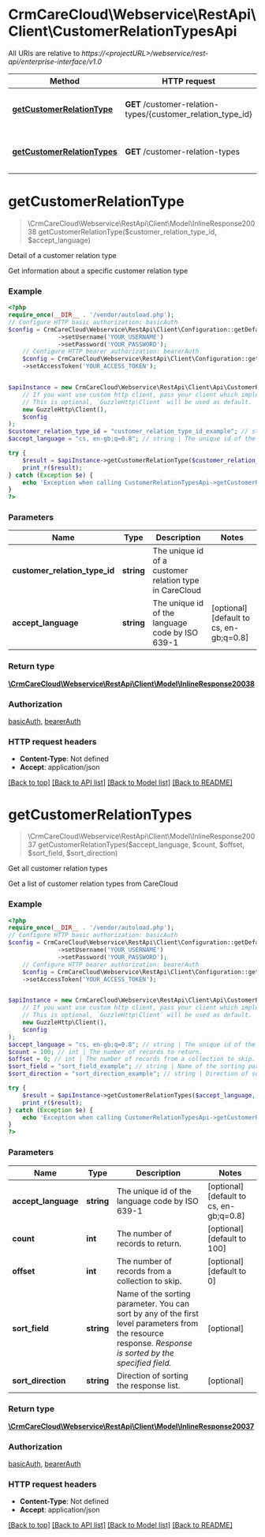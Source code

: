 # CrmCareCloud\Webservice\RestApi\Client\CustomerRelationTypesApi

All URIs are relative to *https://&lt;projectURL&gt;/webservice/rest-api/enterprise-interface/v1.0*

Method | HTTP request | Description
------------- | ------------- | -------------
[**getCustomerRelationType**](CustomerRelationTypesApi.md#getcustomerrelationtype) | **GET** /customer-relation-types/{customer_relation_type_id} | Detail of a customer relation type
[**getCustomerRelationTypes**](CustomerRelationTypesApi.md#getcustomerrelationtypes) | **GET** /customer-relation-types | Get all customer relation types

# **getCustomerRelationType**
> \CrmCareCloud\Webservice\RestApi\Client\Model\InlineResponse20038 getCustomerRelationType($customer_relation_type_id, $accept_language)

Detail of a customer relation type

Get information about a specific customer relation type

### Example
```php
<?php
require_once(__DIR__ . '/vendor/autoload.php');
// Configure HTTP basic authorization: basicAuth
$config = CrmCareCloud\Webservice\RestApi\Client\Configuration::getDefaultConfiguration()
              ->setUsername('YOUR_USERNAME')
              ->setPassword('YOUR_PASSWORD');
    // Configure HTTP bearer authorization: bearerAuth
    $config = CrmCareCloud\Webservice\RestApi\Client\Configuration::getDefaultConfiguration()
    ->setAccessToken('YOUR_ACCESS_TOKEN');


$apiInstance = new CrmCareCloud\Webservice\RestApi\Client\Api\CustomerRelationTypesApi(
    // If you want use custom http client, pass your client which implements `GuzzleHttp\ClientInterface`.
    // This is optional, `GuzzleHttp\Client` will be used as default.
    new GuzzleHttp\Client(),
    $config
);
$customer_relation_type_id = "customer_relation_type_id_example"; // string | The unique id of a customer relation type in CareCloud
$accept_language = "cs, en-gb;q=0.8"; // string | The unique id of the language code by ISO 639-1

try {
    $result = $apiInstance->getCustomerRelationType($customer_relation_type_id, $accept_language);
    print_r($result);
} catch (Exception $e) {
    echo 'Exception when calling CustomerRelationTypesApi->getCustomerRelationType: ', $e->getMessage(), PHP_EOL;
}
?>
```

### Parameters

Name | Type | Description  | Notes
------------- | ------------- | ------------- | -------------
 **customer_relation_type_id** | **string**| The unique id of a customer relation type in CareCloud |
 **accept_language** | **string**| The unique id of the language code by ISO 639-1 | [optional] [default to cs, en-gb;q&#x3D;0.8]

### Return type

[**\CrmCareCloud\Webservice\RestApi\Client\Model\InlineResponse20038**](../Model/InlineResponse20038.md)

### Authorization

[basicAuth](../../README.md#basicAuth), [bearerAuth](../../README.md#bearerAuth)

### HTTP request headers

 - **Content-Type**: Not defined
 - **Accept**: application/json

[[Back to top]](#) [[Back to API list]](../../README.md#documentation-for-api-endpoints) [[Back to Model list]](../../README.md#documentation-for-models) [[Back to README]](../../README.md)

# **getCustomerRelationTypes**
> \CrmCareCloud\Webservice\RestApi\Client\Model\InlineResponse20037 getCustomerRelationTypes($accept_language, $count, $offset, $sort_field, $sort_direction)

Get all customer relation types

Get a list of customer relation types from CareCloud

### Example
```php
<?php
require_once(__DIR__ . '/vendor/autoload.php');
// Configure HTTP basic authorization: basicAuth
$config = CrmCareCloud\Webservice\RestApi\Client\Configuration::getDefaultConfiguration()
              ->setUsername('YOUR_USERNAME')
              ->setPassword('YOUR_PASSWORD');
    // Configure HTTP bearer authorization: bearerAuth
    $config = CrmCareCloud\Webservice\RestApi\Client\Configuration::getDefaultConfiguration()
    ->setAccessToken('YOUR_ACCESS_TOKEN');


$apiInstance = new CrmCareCloud\Webservice\RestApi\Client\Api\CustomerRelationTypesApi(
    // If you want use custom http client, pass your client which implements `GuzzleHttp\ClientInterface`.
    // This is optional, `GuzzleHttp\Client` will be used as default.
    new GuzzleHttp\Client(),
    $config
);
$accept_language = "cs, en-gb;q=0.8"; // string | The unique id of the language code by ISO 639-1
$count = 100; // int | The number of records to return.
$offset = 0; // int | The number of records from a collection to skip.
$sort_field = "sort_field_example"; // string | Name of the sorting parameter. You can sort by any of the first level parameters from the resource response. *Response is sorted by the specified field.*
$sort_direction = "sort_direction_example"; // string | Direction of sorting the response list.

try {
    $result = $apiInstance->getCustomerRelationTypes($accept_language, $count, $offset, $sort_field, $sort_direction);
    print_r($result);
} catch (Exception $e) {
    echo 'Exception when calling CustomerRelationTypesApi->getCustomerRelationTypes: ', $e->getMessage(), PHP_EOL;
}
?>
```

### Parameters

Name | Type | Description  | Notes
------------- | ------------- | ------------- | -------------
 **accept_language** | **string**| The unique id of the language code by ISO 639-1 | [optional] [default to cs, en-gb;q&#x3D;0.8]
 **count** | **int**| The number of records to return. | [optional] [default to 100]
 **offset** | **int**| The number of records from a collection to skip. | [optional] [default to 0]
 **sort_field** | **string**| Name of the sorting parameter. You can sort by any of the first level parameters from the resource response. *Response is sorted by the specified field.* | [optional]
 **sort_direction** | **string**| Direction of sorting the response list. | [optional]

### Return type

[**\CrmCareCloud\Webservice\RestApi\Client\Model\InlineResponse20037**](../Model/InlineResponse20037.md)

### Authorization

[basicAuth](../../README.md#basicAuth), [bearerAuth](../../README.md#bearerAuth)

### HTTP request headers

 - **Content-Type**: Not defined
 - **Accept**: application/json

[[Back to top]](#) [[Back to API list]](../../README.md#documentation-for-api-endpoints) [[Back to Model list]](../../README.md#documentation-for-models) [[Back to README]](../../README.md)

